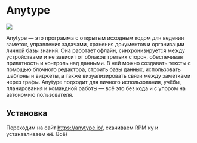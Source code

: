 # Anytype

![](https://anytype.io/assets/usecases/team/5-team-participants-noshadow.png)

Anytype — это программа с открытым исходным кодом для ведения заметок, управления задачами, хранения документов и организации личной базы знаний. Она работает офлайн, синхронизируется между устройствами и не зависит от облаков третьих сторон, обеспечивая приватность и контроль над данными. В ней можно создавать тексты с помощью блочного редактора, строить базы данных, использовать шаблоны и виджеты, а также визуализировать связи между заметками через графы. Anytype подходит для личного использования, учёбы, планирования и командной работы — всё это без кода и с упором на автономию пользователя.

## Установка

Переходим на сайт https://anytype.io/, скачиваем RPM'ку и устанавливаем её. Всё)